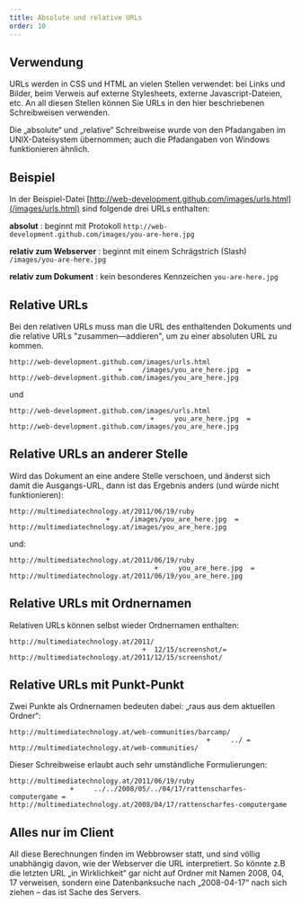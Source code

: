 ```yaml
---
title: Absolute und relative URLs
order: 10
---
```


## Verwendung

URLs werden in CSS und HTML an vielen Stellen verwendet: bei Links und Bilder, beim Verweis auf externe Stylesheets, externe Javascript-Dateien, etc.  An all diesen Stellen können Sie URLs in den hier beschriebenen Schreibweisen verwenden.

Die „absolute“ und „relative“ Schreibweise wurde von den Pfadangaben im UNIX-Dateisystem übernommen; auch die Pfadangaben von Windows funktionieren ähnlich.

## Beispiel

In der Beispiel-Datei
[http://web-development.github.com/images/urls.html](/images/urls.html) sind folgende drei URLs enthalten:

**absolut**
: beginnt mit Protokoll `http://web-development.github.com/images/you-are-here.jpg`

**relativ zum Webserver**
: beginnt mit einem Schrägstrich (Slash) `/images/you-are-here.jpg`

**relativ zum Dokument**
: kein besonderes Kennzeichen `you-are-here.jpg`

## Relative URLs

Bei den relativen URLs muss man die URL des enthaltenden Dokuments 
und die relative URLs "zusammen—addieren", um zu einer absoluten URL zu kommen.

    http://web-development.github.com/images/urls.html   
                               +     /images/you_are_here.jpg  = 
    http://web-development.github.com/images/you_are_here.jpg  

und

    http://web-development.github.com/images/urls.html   
                                       +     you_are_here.jpg  = 
    http://web-development.github.com/images/you_are_here.jpg  

## Relative URLs an anderer Stelle

Wird das Dokument an eine andere Stelle verschoen, und änderst sich
damit die Ausgangs-URL, dann ist das Ergebnis anders (und würde nicht
funktionieren):

    http://multimediatechnology.at/2011/06/19/ruby
                            +     /images/you_are_here.jpg  = 
    http://multimediatechnology.at/images/you_are_here.jpg  

und:

    http://multimediatechnology.at/2011/06/19/ruby
                                        +     you_are_here.jpg  = 
    http://multimediatechnology.at/2011/06/19/you_are_here.jpg  

## Relative URLs mit Ordnernamen

Relativen URLs können selbst wieder Ordnernamen enthalten:

    http://multimediatechnology.at/2011/
                                     +  12/15/screenshot/= 
    http://multimediatechnology.at/2011/12/15/screenshot/

## Relative URLs mit Punkt-Punkt

Zwei Punkte als Ordnernamen bedeuten dabei: „raus aus dem aktuellen Ordner“:

    http://multimediatechnology.at/web-communities/barcamp/
                                                     +     ../ = 
    http://multimediatechnology.at/web-communities/

Dieser Schreibweise erlaubt auch sehr umständliche Formulierungen:

    http://multimediatechnology.at/2011/06/19/ruby
                   +     ../../2008/05/../04/17/rattenscharfes-computergame = 
    http://multimediatechnology.at/2008/04/17/rattenscharfes-computergame

## Alles nur im Client 
All diese Berechnungen finden im Webbrowser statt, und sind völlig unabhängig davon, wie der Webserver die URL interpretiert. So könnte z.B die letzten URL „in Wirklichkeit“ gar nicht auf Ordner mit Namen 2008, 04, 17 verweisen, sondern eine Datenbanksuche nach „2008-04-17“ nach sich ziehen – das ist Sache des Servers.

